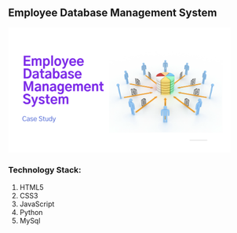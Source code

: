 ## Employee Database Management System 

<img src="./svg.svg" alt="curd_app" width ="90%" >

### Technology Stack: 
1. HTML5
2. CSS3
3. JavaScript
4. Python
5. MySql

